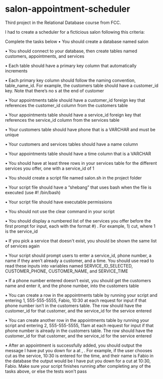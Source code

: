 # salon-appointment-scheduler
Third project in the Relational Database course from FCC.

I had to create a scheduler for a ficticious salon following this criteria:

Complete the tasks below
•	You should create a database named salon

•	You should connect to your database, then create tables named customers, appointments, and services

•	Each table should have a primary key column that automatically increments

•	Each primary key column should follow the naming convention, table_name_id. For example, the customers table should have a customer_id key. Note that there’s no s at the end of customer

•	Your appointments table should have a customer_id foreign key that references the customer_id column from the customers table

•	Your appointments table should have a service_id foreign key that references the service_id column from the services table

•	Your customers table should have phone that is a VARCHAR and must be unique

•	Your customers and services tables should have a name column

•	Your appointments table should have a time column that is a VARCHAR

•	You should have at least three rows in your services table for the different services you offer, one with a service_id of 1

•	You should create a script file named salon.sh in the project folder

•	Your script file should have a “shebang” that uses bash when the file is executed (use #! /bin/bash)

•	Your script file should have executable permissions

•	You should not use the clear command in your script

•	You should display a numbered list of the services you offer before the first prompt for input, each with the format #) <service>. For example, 1) cut, where 1 is the service_id
  
•	If you pick a service that doesn't exist, you should be shown the same list of services again
  
•	Your script should prompt users to enter a service_id, phone number, a name if they aren’t already a customer, and a time. You should use read to read these inputs into variables named SERVICE_ID_SELECTED, CUSTOMER_PHONE, CUSTOMER_NAME, and SERVICE_TIME
  
•	If a phone number entered doesn’t exist, you should get the customers name and enter it, and the phone number, into the customers table
  
•	You can create a row in the appointments table by running your script and entering 1, 555-555-5555, Fabio, 10:30 at each request for input if that phone number isn’t in the customers table. The row should have the customer_id for that customer, and the service_id for the service entered
  
•	You can create another row in the appointments table by running your script and entering 2, 555-555-5555, 11am at each request for input if that phone number is already in the customers table. The row should have the customer_id for that customer, and the service_id for the service entered
  
•	After an appointment is successfully added, you should output the message I have put you down for a <service> at <time>, <name>. For example, if the user chooses cut as the service, 10:30 is entered for the time, and their name is Fabio in the database the output would be I have put you down for a cut at 10:30, Fabio. Make sure your script finishes running after completing any of the tasks above, or else the tests won't pass
